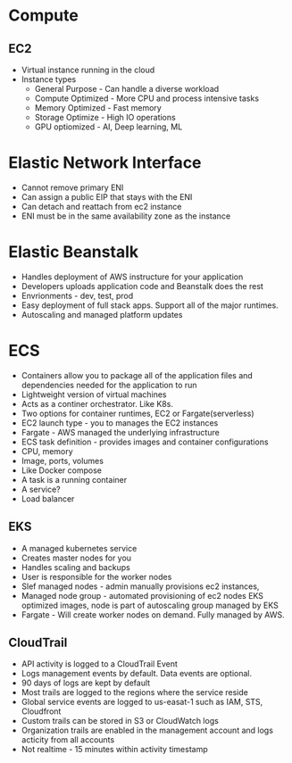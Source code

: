 # Compute

## EC2
* Virtual instance running in the cloud
* Instance types
  * General Purpose - Can handle a diverse workload
  * Compute Optimized - More CPU and process intensive tasks
  * Memory Optimized - Fast memory
  * Storage Optimize - High IO operations
  * GPU optiomized - AI, Deep learning, ML

# Elastic Network Interface
* Cannot remove primary ENI
* Can assign a public EIP that stays with the ENI
* Can detach and reattach from ec2 instance
* ENI must be in the same availability zone as the instance

# Elastic Beanstalk
* Handles deployment of AWS instructure for your application
* Developers uploads application code and Beanstalk does the rest
* Envrionments - dev, test, prod
* Easy deployment of full stack apps. Support all of the major runtimes.
* Autoscaling and managed platform updates

# ECS
* Containers allow you to package all of the application files and dependencies needed for the application to run
* Lightweight version of virtual machines
* Acts as a continer orchestrator. Like K8s.
* Two options for container runtimes, EC2 or Fargate(serverless)
 * EC2 launch type - you to manages the EC2 instances
 * Fargate - AWS managed the underlying infrastructure
 * ECS task definition - provides images and container configurations
  * CPU, memory
  * Image, ports, volumes
  * Like Docker compose
* A task is a running container
* A service?
* Load balancer

## EKS
* A managed kubernetes service
* Creates master nodes for you
* Handles scaling and backups
* User is responsible for the worker nodes
 * Slef managed nodes - admin manually provisions ec2 instances,
 * Managed node group - automated provisioning of ec2 nodes EKS optimized images, node is part of autoscaling group managed by EKS
 * Fargate - Will create worker nodes on demand. Fully managed by AWS.

## CloudTrail
* API activity is logged to a CloudTrail Event
* Logs management events by default. Data events are optional.
* 90 days of logs are kept by default
* Most trails are logged to the regions where the service reside
* Global service events are logged to us-easat-1 such as IAM, STS, Cloudfront
* Custom trails can be stored in S3 or CloudWatch logs
* Organization trails are enabled in the management account and logs acticity from all accounts
* Not realtime - 15 minutes within activity timestamp
